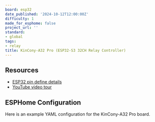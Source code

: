 ```yaml
---
board: esp32
date_published: '2024-10-12T12:00:00Z'
difficulty: 1
made_for_esphome: false
project_url: ''
standard:
- global
tags:
- relay
title: KinCony-A32 Pro (ESP32-S3 32CH Relay Controller)
---
```


## Resources

- [ESP32 pin define details](https://www.kincony.com/forum/showthread.php?tid=5519)
- [YouTube video tour](https://youtu.be/yqArOKF5vWc)

## ESPHome Configuration

Here is an example YAML configuration for the KinCony-A32 Pro board.